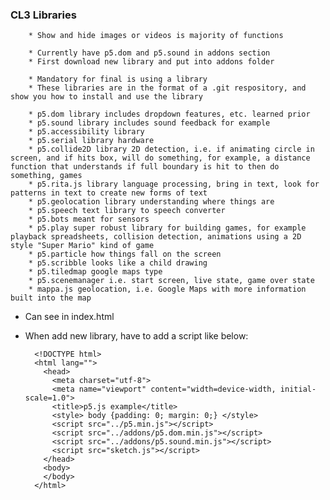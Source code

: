 ### CL3 Libraries 

        * Show and hide images or videos is majority of functions

        * Currently have p5.dom and p5.sound in addons section
        * First download new library and put into addons folder

        * Mandatory for final is using a library
        * These libraries are in the format of a .git respository, and show you how to install and use the library

        * p5.dom library includes dropdown features, etc. learned prior
        * p5.sound library includes sound feedback for example
        * p5.accessibility library
        * p5.serial library hardware
        * p5.collide2D library 2D detection, i.e. if animating circle in screen, and if hits box, will do something, for example, a distance function that understands if full boundary is hit to then do something, games
        * p5.rita.js library language processing, bring in text, look for patterns in text to create new forms of text
        * p5.geolocation library understanding where things are
        * p5.speech text library to speech converter
        * p5.bots meant for sensors
        * p5.play super robust library for building games, for example playback spreadsheets, collision detection, animations using a 2D style "Super Mario" kind of game
        * p5.particle how things fall on the screen
        * p5.scribble looks like a child drawing
        * p5.tiledmap google maps type
        * p5.scenemanager i.e. start screen, live state, game over state
        * mappa.js geolocation, i.e. Google Maps with more information built into the map

* Can see in index.html
* When add new library, have to add a script like below:

        <!DOCTYPE html>
        <html lang="">
          <head>
            <meta charset="utf-8">
            <meta name="viewport" content="width=device-width, initial-scale=1.0">
            <title>p5.js example</title>
            <style> body {padding: 0; margin: 0;} </style>
            <script src="../p5.min.js"></script>
            <script src="../addons/p5.dom.min.js"></script>
            <script src="../addons/p5.sound.min.js"></script>
            <script src="sketch.js"></script>
          </head>
          <body>
          </body>
        </html>

